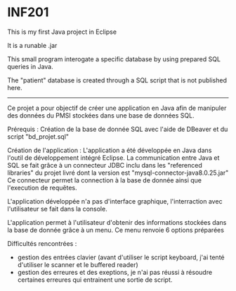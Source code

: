 # INF201
This is my first Java project in Eclipse

It is a runable .jar 

This small program interogate a specific database by using prepared SQL queries in Java.

The "patient" database is created through a SQL script that is not published here.



---------------------------

Ce projet a pour objectif de créer une application en Java afin de manipuler des données du PMSI stockées dans une base de données SQL.

Prérequis :
Création de la base de donnée SQL avec l'aide de DBeaver et du script "bd_projet.sql"

Création de l'application :
L'application a été développée en Java dans l'outil de développement intégré Eclipse.
La communication entre Java et SQL se fait grâce à un connecteur JDBC inclu dans les "referenced libraries" du projet livré
dont la version est "mysql-connector-java8.0.25.jar"
Ce connecteur permet la connection à la base de donnée ainsi que l'execution de requêtes.

L'application développée n'a pas d'interface graphique, l'interraction avec l'utilisateur se fait dans la console.


L'application permet à l'utilisateur d'obtenir des informations stockées dans la base de donnée grâce à un menu.
Ce menu renvoie 6 options préparées 


Difficultés rencontrées :
- gestion des entrées clavier (avant d'utiliser le script keyboard, j'ai tenté d'utiliser le scanner et le buffered reader)
- gestion des erreures et des exeptions, je n'ai pas réussi à résoudre certaines erreures qui entrainent une sortie de script.


